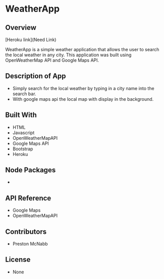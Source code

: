 # WeatherApp

## Overview

[Heroku link](Need Link)

WeatherApp is a simple weather application that allows the user to search the local weather in any city. This application was built using OpenWeatherMap API and Google Maps API.


## Description of App

* Simply search for the local weather by typing in a city name into the search bar.
* With google maps api the local map with display in the background.

## Built With

* HTML
* Javascript
* OpenWeatherMapAPI
* Google Maps API
* Bootstrap
* Heroku

## Node Packages

* 

## API Reference

* Google Maps
* OpenWeatherMapAPI

## Contributors

* Preston McNabb

## License

* None
